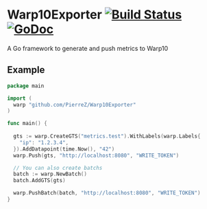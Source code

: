 # Warp10Exporter [![Build Status](https://travis-ci.org/PierreZ/Warp10Exporter.svg?branch=master)](https://travis-ci.org/PierreZ/Warp10Exporter) [![GoDoc](https://godoc.org/github.com/PierreZ/Warp10Exporter?status.svg)](https://godoc.org/github.com/PierreZ/Warp10Exporter)
A Go framework to generate and push metrics to Warp10

## Example

```go 
package main

import (
  warp "github.com/PierreZ/Warp10Exporter"
)

func main() {
    
  gts := warp.CreateGTS("metrics.test").WithLabels(warp.Labels{
    "ip": "1.2.3.4",
  }).AddDatapoint(time.Now(), "42")
  warp.Push(gts, "http://localhost:8080", "WRITE_TOKEN")

  // You can also create batchs
  batch := warp.NewBatch()
  batch.AddGTS(gts)

  warp.PushBatch(batch, "http://localhost:8080", "WRITE_TOKEN")
}
```
